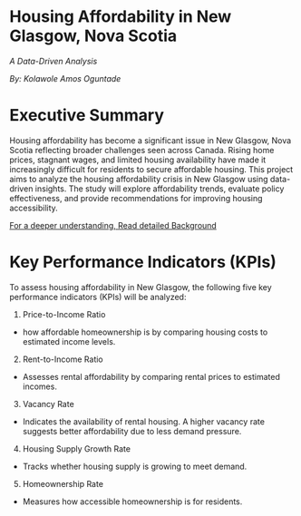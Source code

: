 # Housing Affordability in New Glasgow, Nova Scotia
*A Data-Driven Analysis*

*By: Kolawole Amos Oguntade*
# Executive Summary
Housing affordability has become a significant issue in New Glasgow, Nova Scotia reflecting broader challenges seen across Canada. Rising home prices, stagnant wages, and limited housing availability have made it increasingly difficult for residents to secure affordable housing. This project aims to analyze the housing affordability crisis in New Glasgow using data-driven insights. The study will explore affordability trends, evaluate policy effectiveness, and provide recommendations for improving housing accessibility.

[For a deeper understanding, Read detailed Background](Background.md)

# Key Performance Indicators (KPIs)
To assess housing affordability in New Glasgow, the following five key performance indicators (KPIs) will be analyzed:
1. Price-to-Income Ratio
- how affordable homeownership is by comparing housing costs to estimated income levels.
2. Rent-to-Income Ratio
- Assesses rental affordability by comparing rental prices to estimated incomes.
3. Vacancy Rate
- Indicates the availability of rental housing. A higher vacancy rate suggests better affordability due to less demand pressure.
4. Housing Supply Growth Rate
- Tracks whether housing supply is growing to meet demand.
5. Homeownership Rate
- Measures how accessible homeownership is for residents.
